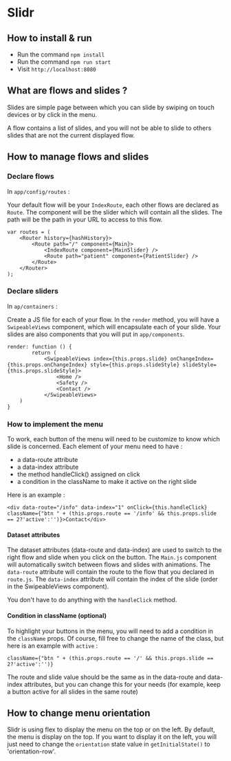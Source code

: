 # Slidr

## How to install & run

- Run the command `npm install`
- Run the command `npm run start`
- Visit `http://localhost:8080`

## What are flows and slides ?

Slides are simple page between which you can slide by swiping on touch devices or by click in the menu.

A flow contains a list of slides, and you will not be able to slide to others slides that are not the current displayed flow.

## How to manage flows and slides

### Declare flows

In `app/config/routes` :

Your default flow will be your `IndexRoute`, each other flows are declared as `Route`.
The component will be the slider which will contain all the slides.
The path will be the path in your URL to access to this flow.

```
var routes = (
    <Router history={hashHistory}>
        <Route path="/" component={Main}>
            <IndexRoute component={MainSlider} />
            <Route path="patient" component={PatientSlider} />
        </Route>
    </Router>
);
```

### Declare sliders

In `ap/containers` :

Create a JS file for each of your flow.
In the `render` method, you will have a `SwipeableViews` component, which will encapsulate each of your slide.
Your slides are also components that you will put in `app/components`.

```
render: function () {
        return (
            <SwipeableViews index={this.props.slide} onChangeIndex={this.props.onChangeIndex} style={this.props.slideStyle} slideStyle={this.props.slideStyle}>
                <Home />
                <Safety />
                <Contact />
            </SwipeableViews>
    )
}
```

### How to implement the menu

To work, each button of the menu will need to be customize to know which slide is concerned.
Each element of your menu need to have :
 - a data-route attribute
 - a data-index attribute
 - the method handleClick() assigned on click
 - a condition in the className to make it active on the right slide

Here is an example :
```
<div data-route="/info" data-index="1" onClick={this.handleClick} className={"btn " + (this.props.route == '/info' && this.props.slide == 2?'active':'')}>Contact</div>
```

#### Dataset attributes

The dataset attributes (data-route and data-index) are used to switch to the right flow and slide when you click on the button.
The `Main.js` component will automatically switch between flows and slides with animations.
The `data-route` attribute will contain the route to the flow that you declared in `route.js`.
The `data-index` attribute will contain the index of the slide (order in the SwipeableViews component).

You don't have to do anything with the `handleClick` method.

#### Condition in className (optional)

To highlight your buttons in the menu, you will need to add a condition in the `className` props.
Of course, fill free to change the name of the class, but here is an example with `active` :

```
className={"btn " + (this.props.route == '/' && this.props.slide == 2?'active':'')}
```

The route and slide value should be the same as in the data-route and data-index attributes, but you can change this for your needs (for example, keep a button active for all slides in the same route)

## How to change menu orientation

Slidr is using flex to display the menu on the top or on the left. By default, the menu is display on the top.
If you want to display it on the left, you will just need to change the `orientation` state value in `getInitialState()` to 'orientation-row'.